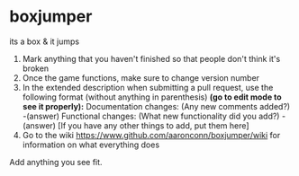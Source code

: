 boxjumper
=========

its a box &amp; it jumps

1. Mark anything that you haven't finished so that people don't think it's broken
2. Once the game functions, make sure to change version number
3. In the extended description when submitting a pull request, use the following format (without anything in parenthesis) **(go to edit mode to see it properly):**
    Documentation changes: (Any new comments added?)
    -(answer)
    Functional changes: (What new functionality did you add?)
    -(answer)
    [If you have any other things to add, put them here]
4. Go to the wiki https://www.github.com/aaronconn/boxjumper/wiki for information on what everything does

Add anything you see fit.

